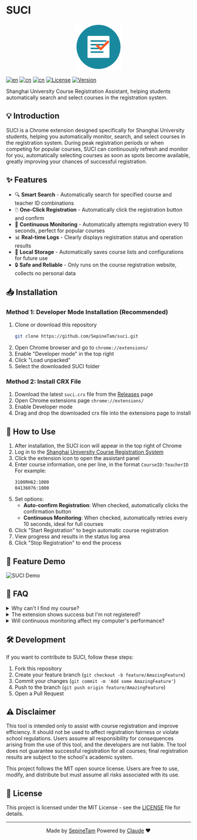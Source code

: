 # SUCI

<p align="center">
  <img src="icons.svg" width="128" height="128" alt="SUCI Logo">
</p>

[![en](https://img.shields.io/badge/lang-English-red.svg)](README.md)
[![cn](https://img.shields.io/badge/语言-中文-yellow.svg)](docs/README/cn/README.md)
[![cn](https://img.shields.io/badge/come-Español-purple.svg)](docs/README/sp/README.md)
[![License](https://img.shields.io/badge/License-MIT-blue.svg)](https://opensource.org/licenses/MIT)
[![Version](https://img.shields.io/badge/version-0.0.1-brightgreen.svg)](https://github.com/SepineTam/suci/releases)

Shanghai University Course Registration Assistant, helping students automatically search and select courses in the registration system.

## 💡 Introduction

SUCI is a Chrome extension designed specifically for Shanghai University students, helping you automatically monitor, search, and select courses in the registration system. During peak registration periods or when competing for popular courses, SUCI can continuously refresh and monitor for you, automatically selecting courses as soon as spots become available, greatly improving your chances of successful registration.

## ✨ Features

- 🔍 **Smart Search** - Automatically search for specified course and teacher ID combinations
- 🖱️ **One-Click Registration** - Automatically click the registration button and confirm
- 🔄 **Continuous Monitoring** - Automatically attempts registration every 10 seconds, perfect for popular courses
- 📊 **Real-time Logs** - Clearly displays registration status and operation results
- 💾 **Local Storage** - Automatically saves course lists and configurations for future use
- 🔒 **Safe and Reliable** - Only runs on the course registration website, collects no personal data

## 📥 Installation

### Method 1: Developer Mode Installation (Recommended)

1. Clone or download this repository
   ```bash
   git clone https://github.com/SepineTam/suci.git
   ```
2. Open Chrome browser and go to `chrome://extensions/`
3. Enable "Developer mode" in the top right
4. Click "Load unpacked"
5. Select the downloaded SUCI folder

### Method 2: Install CRX File

1. Download the latest `suci.crx` file from the [Releases](https://github.com/SepineTam/suci/releases) page
2. Open Chrome extensions page `chrome://extensions/`
3. Enable Developer mode
4. Drag and drop the downloaded crx file into the extensions page to install

## 🚀 How to Use

1. After installation, the SUCI icon will appear in the top right of Chrome
2. Log in to the [Shanghai University Course Registration System](https://jwxk.shu.edu.cn/)
3. Click the extension icon to open the assistant panel
4. Enter course information, one per line, in the format `CourseID:TeacherID`
   For example:
   ```
   3100RH62:1000
   04136076:1000
   ```
5. Set options:
   - **Auto-confirm Registration**: When checked, automatically clicks the confirmation button
   - **Continuous Monitoring**: When checked, automatically retries every 10 seconds, ideal for full courses
6. Click "Start Registration" to begin automatic course registration
7. View progress and results in the status log area
8. Click "Stop Registration" to end the process

## 📝 Feature Demo

![SUCI Demo](https://via.placeholder.com/640x360?text=SUCI+Feature+Demo) <!-- Replace with actual screenshots or GIF -->

## 🔧 FAQ

<details>
<summary>Why can't I find my course?</summary>
<p>Please verify the course and teacher IDs are correct. The course might also not be available in the current registration phase.</p>
</details>

<details>
<summary>The extension shows success but I'm not registered?</summary>
<p>The course might be full or conflict with your existing schedule. Please check the specific message in the registration system.</p>
</details>

<details>
<summary>Will continuous monitoring affect my computer's performance?</summary>
<p>Continuous monitoring only performs an operation every 10 seconds, having minimal impact on performance. You can click the stop button when not in use.</p>
</details>

## 🛠️ Development

If you want to contribute to SUCI, follow these steps:

1. Fork this repository
2. Create your feature branch (`git checkout -b feature/AmazingFeature`)
3. Commit your changes (`git commit -m 'Add some AmazingFeature'`)
4. Push to the branch (`git push origin feature/AmazingFeature`)
5. Open a Pull Request

## ⚠️ Disclaimer

This tool is intended only to assist with course registration and improve efficiency. It should not be used to affect registration fairness or violate school regulations. Users assume all responsibility for consequences arising from the use of this tool, and the developers are not liable. The tool does not guarantee successful registration for all courses; final registration results are subject to the school's academic system.

This project follows the MIT open source license. Users are free to use, modify, and distribute but must assume all risks associated with its use.

## 📜 License

This project is licensed under the MIT License - see the [LICENSE](LICENSE) file for details.

---

<p align="center">
  Made by <a href="https://github.com/SepineTam">SepineTam</a> Powered by <a href="https://claude.ai/">Claude</a> ❤️
</p>